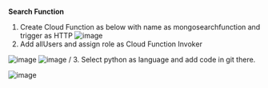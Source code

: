 **Search Function**
1. Create Cloud Function as below with name as mongosearchfunction and trigger as HTTP
![image](https://user-images.githubusercontent.com/111537542/186528202-752a0b67-14a1-4036-be8f-6190b17364f7.png)
2. Add allUsers and assign role as Cloud Function Invoker

![image](https://user-images.githubusercontent.com/111537542/186529241-e61ec349-cb42-4591-99f6-47239c63ce41.png)
![image](https://user-images.githubusercontent.com/111537542/186529267-b7ab6e81-9fe9-4e2b-88af-20767d5a8afe.png) /
3. Select python as language and add code in git there.

![image](https://user-images.githubusercontent.com/111537542/186529597-26dc2f52-66e3-4fff-abfc-d50ce647e477.png)
